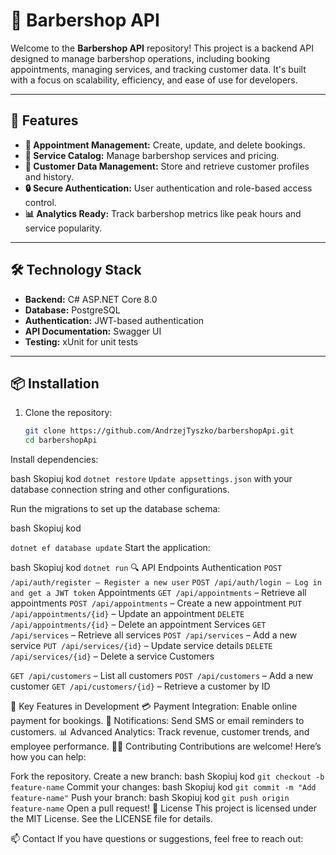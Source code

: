 # 💈 Barbershop API

Welcome to the **Barbershop API** repository! This project is a backend API designed to manage barbershop operations, including booking appointments, managing services, and tracking customer data. It's built with a focus on scalability, efficiency, and ease of use for developers.

---

## 🚀 Features

- **📅 Appointment Management:** Create, update, and delete bookings.
- **💈 Service Catalog:** Manage barbershop services and pricing.
- **👥 Customer Data Management:** Store and retrieve customer profiles and history.
- **🔒 Secure Authentication:** User authentication and role-based access control.
- **📊 Analytics Ready:** Track barbershop metrics like peak hours and service popularity.

---

## 🛠️ Technology Stack

- **Backend:** C# ASP.NET Core 8.0
- **Database:** PostgreSQL
- **Authentication:** JWT-based authentication
- **API Documentation:** Swagger UI
- **Testing:** xUnit for unit tests

---

## 📦 Installation

1. Clone the repository:
   ```bash
   git clone https://github.com/AndrzejTyszko/barbershopApi.git
   cd barbershopApi

   
Install dependencies:

bash
Skopiuj kod
```dotnet restore```
``Update appsettings.json`` with your database connection string and other configurations.

Run the migrations to set up the database schema:

bash
Skopiuj kod

``dotnet ef database update``
Start the application:

bash
Skopiuj kod
``dotnet run``
🔍 API Endpoints
Authentication
``POST /api/auth/register – Register a new user``
``POST /api/auth/login – Log in and get a JWT token``
Appointments
``GET /api/appointments`` – Retrieve all appointments
``POST /api/appointments`` – Create a new appointment
``PUT /api/appointments/{id}`` – Update an appointment
``DELETE /api/appointments/{id}`` – Delete an appointment
Services
``GET /api/services`` – Retrieve all services
``POST /api/services`` – Add a new service
``PUT /api/services/{id}`` – Update service details
``DELETE /api/services/{id}`` – Delete a service
Customers

``GET /api/customers`` – List all customers
``POST /api/customers`` – Add a new customer
``GET /api/customers/{id}`` – Retrieve a customer by ID

🌟 Key Features in Development
💳 Payment Integration: Enable online payment for bookings.
📱 Notifications: Send SMS or email reminders to customers.
📊 Advanced Analytics: Track revenue, customer trends, and employee performance.
👩‍💻 Contributing
Contributions are welcome! Here’s how you can help:

Fork the repository.
Create a new branch:
bash
Skopiuj kod
``git checkout -b feature-name``
Commit your changes:
bash
Skopiuj kod
``git commit -m "Add feature-name"``
Push your branch:
bash
Skopiuj kod
``git push origin feature-name``
Open a pull request!
📝 License
This project is licensed under the MIT License. See the LICENSE file for details.

📫 Contact
If you have questions or suggestions, feel free to reach out:



